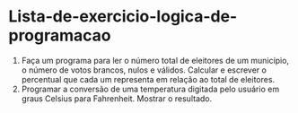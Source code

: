 # Lista-de-exercicio-logica-de-programacao
1) Faça um programa para ler o número total de eleitores de um município, o número de votos brancos, nulos e válidos. Calcular e escrever o percentual que cada um representa em relação ao total de eleitores.  
2) Programar a conversão de uma temperatura digitada pelo usuário em graus Celsius para Fahrenheit. Mostrar o resultado.
